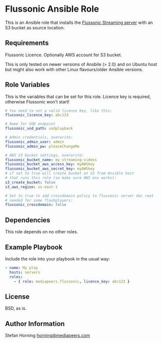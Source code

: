 # Flussonic Ansible Role
This is an Ansible role that installs the [Flussonic Streaming server](http://flussonic.com/) with an S3 bucket as source location.

## Requirements
Flussonic Licence. Optionally AWS account for S3 bucket.

This is only tested on newer versions of Ansbile (> 2.0) and on Ubuntu host but might also work with other Linux flavours/older Ansible versions.

## Role Variables
This is the variables that can be set for this role. Licence key is required, otherwise Flussonic won't start!

```yaml
# You need to set a valid licence key, like this:
flussonic_licence_key: abc123

# Name for VOD endpoint
flussonic_vod_path: vodplayback

# Admin credentials, overwrite:
flussonic_admin_user: admin
flussonic_admin_pw: pleaseChangeMe

# AWS S3 bucket settings, overwrite:
flussonic_bucket_name: my-streaming-videos
flussonic_bucket_aws_access_key: myAWSkey
flussonic_bucket_aws_secret_key: myAWSkey
# if set to true will create bucket on S3 from Ansible host
# that runs this role (so make sure AWS env works):
s3_create_bucket: false
s3_aws_region: us-east-1

# Set to true to add crossdomain policy to flussonic server doc root
# needed for some flashplayers:
flussonic_crossdomain: false
```

## Dependencies
This role depends on no other roles.

## Example Playbook
Include the role into your playbook in the usual way:

```yaml
- name: My play
  hosts: servers
  roles:
    - { role: mediapeers.flussonic, licence_key: abc123 }
```

## License
BSD, as is.

## Author Information
Stefan Horning <horning@mediapeers.com>
